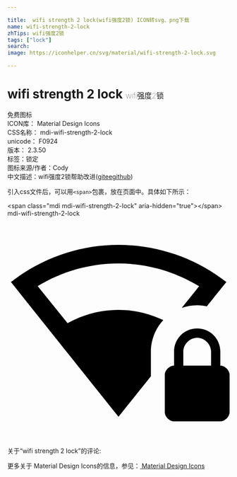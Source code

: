 ```yaml
---

title:  wifi strength 2 lock(wifi强度2锁) ICON转svg、png下载
name: wifi-strength-2-lock
zhTips: wifi强度2锁
tags: ["lock"]
search: 
image: https://iconhelper.cn/svg/material/wifi-strength-2-lock.svg

---
```


# wifi strength 2 lock  <small style="font-size: 60%;font-weight: 100">wifi强度2锁</small>


<div class="detail-page">
<p>
<span><span class="badge-success badge">免费图标</span> </span>
<br/>
<span>
ICON库：
<span class="badge-secondary badge">Material Design Icons</span> 
</span>
<br/>
<span>
CSS名称：
<span class="badge-secondary badge">mdi-wifi-strength-2-lock</span> 
</span>
<br/>
<span>
unicode：
<span class="badge-secondary badge">F0924</span> 
<copy-btn content='F0924' btn-title=""></copy-btn>
<copy-btn :content='String.fromCodePoint(parseInt("F0924", 16))' btn-title="复制U"></copy-btn>
</span>
<br/>
<span>
版本：
<span class="badge-secondary badge">2.3.50</span> 
</span><br/><span>标签：<span class="badge-light badge"><router-link to="/tags/lock.html">锁定</router-link></span></span>
<br/>
<span>图标来源/作者：<span class="badge-light badge">Cody</span></span> 
<br/>
<span class="zh-detail">中文描述：<span class="badge-primary badge">wifi强度2锁</span><span class="help-link"><span>帮助改进</span>(<a href="https://gitee.com/liuwave/icon-helper/edit/master/json/material/wifi-strength-2-lock.json" target="_blank" rel="noopener noreferrer">gitee</a><a href="https://github.com/liuwave/icon-helper/edit/master/json/material/wifi-strength-2-lock.json" target="_blank" rel="noopener noreferrer">github</a></span>)</span><br/>
</p>
</div>
<div class="alert alert-dark">
  <i class="mdi mdi-wifi-strength-2-lock mdi-48px"></i>
  <i class="mdi mdi-wifi-strength-2-lock mdi-36px"></i>
  <i class="mdi mdi-wifi-strength-2-lock mdi-24px"></i>
  <i class="mdi mdi-wifi-strength-2-lock mdi-18px"></i>
</div>
<div>
  <p>引入css文件后，可以用<code>&lt;span&gt;</code>包裹，放在页面中。具体如下所示：    
  </p>
  <div class="alert alert-primary" style="font-size: 14px">
    &lt;span class="mdi mdi-wifi-strength-2-lock" aria-hidden="true"&gt;&lt;/span&gt;
    <copy-btn content='<span class="mdi mdi-wifi-strength-2-lock" aria-hidden="true"></span>'></copy-btn>
  </div>
  <div class="alert alert-secondary">
    <i class="mdi mdi-wifi-strength-2-lock"
    style="font-size: 24px"
    aria-hidden="true"></i> mdi-wifi-strength-2-lock
    <copy-btn content="mdi-wifi-strength-2-lock" btn-title="复制图标名称"></copy-btn>
  </div>
</div>
<div id="svg" class="svg-wrap">
<svg xmlns="http://www.w3.org/2000/svg" viewBox="0 0 24 24"><path d="M12,3C7.79,3 3.7,4.42 0.38,7C4.42,12.06 7.89,16.37 12,21.5C13.23,19.97 14.29,18.66 15.5,17.14V14.5C15.5,13.24 16,12 16.84,11.1C15.62,10.53 14,10 12,10C9.62,10 7.74,10.75 6.5,11.43L3.27,7.44C5.91,5.85 8.92,5 12,5C15.07,5 18.08,5.86 20.71,7.45L18.83,9.79C19.37,9.6 19.93,9.5 20.5,9.5C20.85,9.5 21.2,9.54 21.54,9.62C22.2,8.8 23.03,7.76 23.65,7C20.32,4.41 16.22,3 12,3M20.5,12C19.1,12 18,13.1 18,14.5V16C17.5,16 17,16.5 17,17V21C17,21.5 17.5,22 18,22H23C23.5,22 24,21.5 24,21V17C24,16.5 23.5,16 23,16V14.5C23,13.1 21.9,12 20.5,12M20.5,13C21.3,13 22,13.7 22,14.5V16H19V14.5C19,13.7 19.7,13 20.5,13Z" /></svg>
</div>
<detail full-name='mdi-wifi-strength-2-lock'></detail>
<div>
<p>关于“wifi strength 2 lock”的评论:</p>
</div>
<Vssue title="关于“wifi strength 2 lock”的评论" ></Vssue>    
<div><p>更多关于 Material Design Icons的信息，参见：<a target="_blank" href="https://iconhelper.cn/material.html"> Material Design Icons</a>
</p></div>
